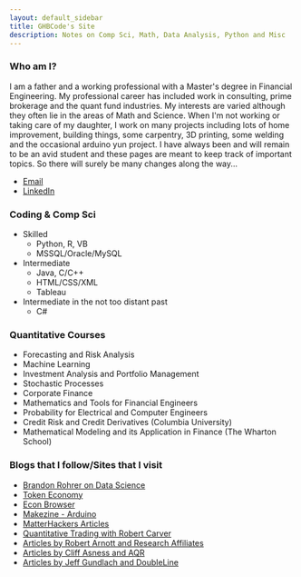 ```yaml
---
layout: default_sidebar
title: GHBCode's Site
description: Notes on Comp Sci, Math, Data Analysis, Python and Misc
---
```


### Who am I? 
I am a father and a working professional with a Master's degree in Financial Engineering. My professional career has included work in consulting, prime brokerage and the quant fund industries. My interests are varied although they often lie in the areas of Math and Science. When I'm not working or taking care of my daughter, I work on many projects including lots of home improvement, building things, some carpentry, 3D printing, some welding and the occasional arduino yun project. I have always been and will remain to be an avid student and these pages are meant to keep track of important topics. So there will surely be many changes along the way...

* [Email](mailto:ghbcode@gmail.com)
* [LinkedIn](https://www.linkedin.com/in/gonzalobricenosf)

### Coding & Comp Sci
* Skilled
  * Python, R, VB
  * MSSQL/Oracle/MySQL
* Intermediate
  * Java, C/C++
  * HTML/CSS/XML
  * Tableau
* Intermediate in the not too distant past
  * C#

### Quantitative Courses
* Forecasting and Risk Analysis
* Machine Learning
* Investment Analysis and Portfolio Management
* Stochastic Processes
* Corporate Finance
* Mathematics and Tools for Financial Engineers
* Probability for Electrical and Computer Engineers
* Credit Risk and Credit Derivatives (Columbia University)
* Mathematical Modeling and its Application in Finance (The Wharton School)

### Blogs that I follow/Sites that I visit
* [Brandon Rohrer on Data Science](https://brohrer.github.io/blog.html)
* [Token Economy](https://tokeneconomy.co/)
* [Econ Browser](http://econbrowser.com/)
* [Makezine - Arduino](https://makezine.com/category/technology/arduino/)
* [MatterHackers Articles](https://www.matterhackers.com/articles/)
* [Quantitative Trading with Robert Carver](https://qoppac.blogspot.com/2015/12/pysystemtrade.html)
* [Articles by Robert Arnott and Research Affiliates](https://www.researchaffiliates.com/en_us/insights/publications.html)
* [Articles by Cliff Asness and AQR](https://www.aqr.com/Insights/Research/White-Papers)
* [Articles by Jeff Gundlach and DoubleLine](https://doubleline.com/category/articles/)
